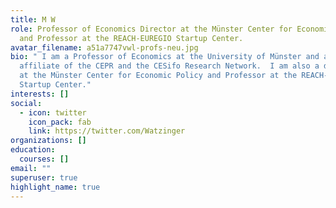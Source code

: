 ```yaml
---
title: M W
role: Professor of Economics Director at the Münster Center for Economic Policy
  and Professor at the REACH-EUREGIO Startup Center.
avatar_filename: a51a7747vwl-profs-neu.jpg
bio: " I am a Professor of Economics at the University of Münster and an
  affiliate of the CEPR and the CESifo Research Network.  I am also a director
  at the Münster Center for Economic Policy and Professor at the REACH-EUREGIO
  Startup Center."
interests: []
social:
  - icon: twitter
    icon_pack: fab
    link: https://twitter.com/Watzinger
organizations: []
education:
  courses: []
email: ""
superuser: true
highlight_name: true
---
```


